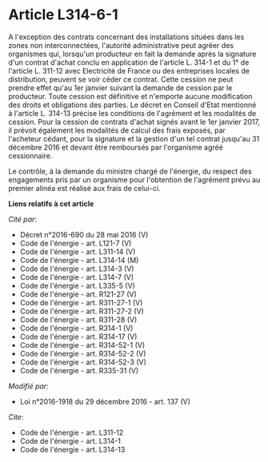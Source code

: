 # Article L314-6-1

A l'exception des contrats concernant des installations situées dans les zones non interconnectées, l'autorité administrative
peut agréer des organismes qui, lorsqu'un producteur en fait la demande après la signature d'un contrat d'achat conclu en
application de l'article L. 314-1 et du 1° de l'article L. 311-12 avec Electricité de France ou des entreprises locales de
distribution, peuvent se voir céder ce contrat. Cette cession ne peut prendre effet qu'au 1er janvier suivant la demande de
cession par le producteur. Toute cession est définitive et n'emporte aucune modification des droits et obligations des
parties. Le décret en Conseil d'Etat mentionné à l'article L. 314-13 précise les conditions de l'agrément et les modalités de
cession. Pour la cession de contrats d'achat signés avant le 1er janvier 2017, il  prévoit également les modalités de calcul
des frais exposés, par  l'acheteur cédant, pour la signature et la gestion d'un tel contrat  jusqu'au 31 décembre 2016 et
devant être remboursés par l'organisme  agréé cessionnaire.

Le contrôle, à la demande du ministre chargé de l'énergie, du respect des engagements pris par un organisme pour l'obtention
de l'agrément prévu au premier alinéa est réalisé aux frais de celui-ci.

**Liens relatifs à cet article**

_Cité par_:

  - Décret n°2016-690 du 28 mai 2016 (V)
  - Code de l'énergie - art. L121-7 (V)
  - Code de l'énergie - art. L311-14 (V)
  - Code de l'énergie - art. L314-14 (M)
  - Code de l'énergie - art. L314-3 (V)
  - Code de l'énergie - art. L314-7 (V)
  - Code de l'énergie - art. L335-5 (V)
  - Code de l'énergie - art. R121-27 (V)
  - Code de l'énergie - art. R311-27-1 (V)
  - Code de l'énergie - art. R311-27-2 (V)
  - Code de l'énergie - art. R311-28 (V)
  - Code de l'énergie - art. R314-1 (V)
  - Code de l'énergie - art. R314-17 (V)
  - Code de l'énergie - art. R314-52-1 (V)
  - Code de l'énergie - art. R314-52-2 (V)
  - Code de l'énergie - art. R314-52-3 (V)
  - Code de l'énergie - art. R335-31 (V)

_Modifié par_:

  - Loi n°2016-1918 du 29 décembre 2016 - art. 137 (V)

_Cite_:

  - Code de l'énergie - art. L311-12
  - Code de l'énergie - art. L314-1
  - Code de l'énergie - art. L314-13

